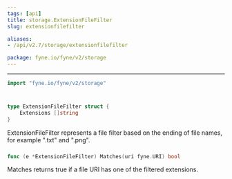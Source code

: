 ```yaml
---
tags: [api]
title: storage.ExtensionFileFilter
slug: extensionfilefilter

aliases:
- /api/v2.7/storage/extensionfilefilter

package: fyne.io/fyne/v2/storage
---
```



---
```go
import "fyne.io/fyne/v2/storage"
```

#

###

```go
type ExtensionFileFilter struct {
	Extensions []string
}
```

ExtensionFileFilter represents a file filter based on the ending of file names, for example ".txt" and ".png".

###

```go
func (e *ExtensionFileFilter) Matches(uri fyne.URI) bool
```
Matches returns true if a file URI has one of the filtered extensions.
